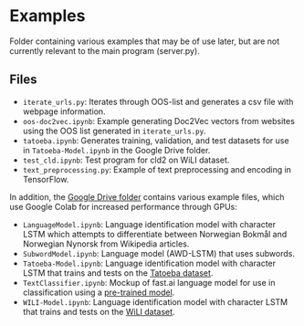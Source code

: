 # Examples
Folder containing various examples that may be of use later, but are not currently relevant to the main program (server.py).

## Files

- `iterate_urls.py`: Iterates through OOS-list and generates a csv file with webpage information.
- `oos-doc2vec.ipynb`: Example generating Doc2Vec vectors from websites using the OOS list generated in `iterate_urls.py`.
- `tatoeba.ipynb`: Generates training, validation, and test datasets for use in `Tatoeba-Model.ipynb` in the Google Drive folder.
- `test_cld.ipynb`: Test program for cld2 on WiLI dataset.
- `text_preprocessing.py`: Example of text preprocessing and encoding in TensorFlow.

In addition, the [Google Drive folder](https://drive.google.com/drive/folders/1Om7PGu_auqUMncnj1tIikawcy_9tnytj) contains various example files, which use Google Colab for increased performance through GPUs:
- `LanguageModel.ipynb`: Language identification model with character LSTM which attempts to differentiate between Norwegian Bokmål and Norwegian Nynorsk from Wikipedia articles.
- `SubwordModel.ipynb`: Language model (AWD-LSTM) that uses subwords.
- `Tatoeba-Model.ipynb`: Language identification model with character LSTM that trains and tests on the [Tatoeba dataset](https://tatoeba.org/eng/downloads).
- `TextClassifier.ipynb`: Mockup of fast.ai language model for use in classification using a [pre-trained model](https://github.com/AugustIndal/Norwegian-no-nn-ULMFiT-language-model).
- `WILI-Model.ipynb`: Language identification model with character LSTM that trains and tests on the [WiLI dataset](https://arxiv.org/abs/1801.07779).
